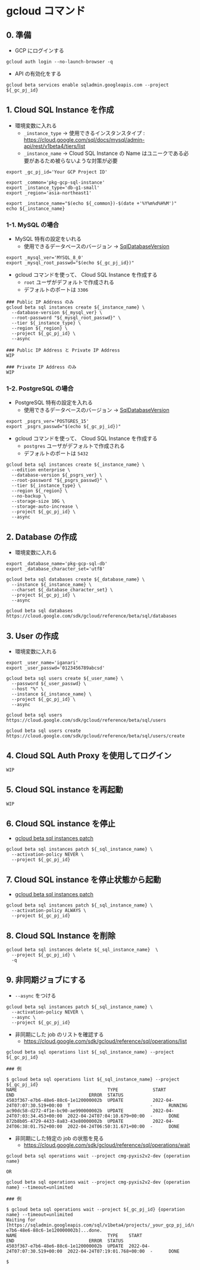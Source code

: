 # gcloud コマンド

## 0. 準備

+ GCP にログインする

```
gcloud auth login --no-launch-browser -q
```

+ API の有効化をする

```
gcloud beta services enable sqladmin.googleapis.com --project ${_gc_pj_id}
```

## 1. Cloud SQL Instance を作成

+ 環境変数に入れる
  + `_instance_type` -> 使用できるインスタンスタイプ : https://cloud.google.com/sql/docs/mysql/admin-api/rest/v1beta4/tiers/list
  + `_instance_name` -> Cloud SQL Instance の Name はユニークである必要があるため被らないような対策が必要

```
export _gc_pj_id='Your GCP Project ID'

export _common='pkg-gcp-sql-instance'
export _instance_type='db-g1-small'
export _region='asia-northeast1'

export _instance_name="$(echo ${_common})-$(date +'%Y%m%d%H%M')"
echo ${_instance_name}
```


### 1-1. MySQL の場合

+ MySQL 特有の設定をいれる
  + 使用できるデータベースのバージョン -> [SqlDatabaseVersion](https://cloud.google.com/sql/docs/mysql/admin-api/rest/v1beta4/SqlDatabaseVersion)

```
export _mysql_ver='MYSQL_8_0'
export _mysql_root_passwd="$(echo ${_gc_pj_id})"
```

+ gcloud コマンドを使って、 Cloud SQL Instance を作成する
  + `root` ユーザがデフォルトで作成される
  + デフォルトのポートは `3306`

```
### Public IP Address のみ
gcloud beta sql instances create ${_instance_name} \
  --database-version ${_mysql_ver} \
  --root-password "${_mysql_root_passwd}" \
  --tier ${_instance_type} \
  --region ${_region} \
  --project ${_gc_pj_id} \
  --async
```
```
### Public IP Address と Private IP Address
WIP
```
```
### Private IP Address のみ
WIP
```


### 1-2. PostgreSQL の場合

+ PostgreSQL 特有の設定を入れる
  + 使用できるデータベースのバージョン -> [SqlDatabaseVersion](https://cloud.google.com/sql/docs/mysql/admin-api/rest/v1beta4/SqlDatabaseVersion)

```
export _psgrs_ver='POSTGRES_15'
export _psgrs_passwd="$(echo ${_gc_pj_id})"
```

+ gcloud コマンドを使って、 Cloud SQL Instance を作成する
  + `postgres` ユーザがデフォルトで作成される
  + デフォルトのポートは `5432`

```
gcloud beta sql instances create ${_instance_name} \
  --edition enterprise \
  --database-version ${_psgrs_ver} \
  --root-password "${_psgrs_passwd}" \
  --tier ${_instance_type} \
  --region ${_region} \
  --no-backup \
  --storage-size 10G \
  --storage-auto-increase \
  --project ${_gc_pj_id} \
  --async
```

## 2. Database の作成

+ 環境変数に入れる

```
export _database_name='pkg-gcp-sql-db'
export _database_character_set='utf8'
```
```
gcloud beta sql databases create ${_database_name} \
  --instance ${_instance_name} \
  --charset ${_database_character_set} \
  --project ${_gc_pj_id} \
  --async
```

```
gcloud beta sql databases
https://cloud.google.com/sdk/gcloud/reference/beta/sql/databases
```

## 3. User の作成

+ 環境変数に入れる

```
export _user_name='iganari'
export _user_passwd='0123456789abcsd'
```
```
gcloud beta sql users create ${_user_name} \
  --password ${_user_passwd} \
  --host "%" \
  --instance ${_instance_name} \
  --project ${_gc_pj_id} \
  --async
```

```
gcloud beta sql users
https://cloud.google.com/sdk/gcloud/reference/beta/sql/users

gcloud beta sql users create
https://cloud.google.com/sdk/gcloud/reference/beta/sql/users/create
```

## 4. Cloud SQL Auth Proxy を使用してログイン

```
WIP
```

## 5. Cloud SQL instance を再起動

```
WIP
```

## 6. Cloud SQL instance を停止

+ [gcloud beta sql instances patch](https://cloud.google.com/sdk/gcloud/reference/beta/sql/instances/patch?hl=en)

```
gcloud beta sql instances patch ${_sql_instance_name} \
  --activation-policy NEVER \
  --project ${_gc_pj_id}
```

## 7. Cloud SQL instance を停止状態から起動

+ [gcloud beta sql instances patch](https://cloud.google.com/sdk/gcloud/reference/beta/sql/instances/patch?hl=en)

```
gcloud beta sql instances patch ${_sql_instance_name} \
  --activation-policy ALWAYS \
  --project ${_gc_pj_id}
```

## 8. Cloud SQL Instance を削除

```
gcloud beta sql instances delete ${_sql_instance_name}  \
  --project ${_gc_pj_id} \
  -q
```

## 9. 非同期ジョブにする

+ `--async` をつける

```
gcloud beta sql instances patch ${_sql_instance_name} \
  --activation-policy NEVER \
  --async \
  --project ${_gc_pj_id}
```

+ 非同期にした job のリストを確認する
  + https://cloud.google.com/sdk/gcloud/reference/sql/operations/list 


```
gcloud beta sql operations list ${_sql_instance_name} --project ${_gc_pj_id} 
```
```
### 例

$ gcloud beta sql operations list ${_sql_instance_name} --project ${_gc_pj_id}
NAME                                  TYPE             START                          END                            ERROR  STATUS
4503f367-e7b6-48e6-88c6-1e120000002b  UPDATE           2022-04-24T07:07:30.519+00:00  T                              -      RUNNING
ac90dc58-d272-4f1e-bc90-ae990000002b  UPDATE           2022-04-24T07:03:34.453+00:00  2022-04-24T07:04:10.679+00:00  -      DONE
872b8b05-4729-4433-8a83-43e80000002b  UPDATE           2022-04-24T06:38:01.752+00:00  2022-04-24T06:50:31.671+00:00  -      DONE
```

+ 非同期にした特定の job の状態を見る
  + https://cloud.google.com/sdk/gcloud/reference/sql/operations/wait

```
gcloud beta sql operations wait --project cmg-pyxis2v2-dev {operation name}

OR

gcloud beta sql operations wait --project cmg-pyxis2v2-dev {operation name} --timeout=unlimited
```
```
### 例

$ gcloud beta sql operations wait --project ${_gc_pj_id} {operation name} --timeout=unlimited
Waiting for [https://sqladmin.googleapis.com/sql/v1beta4/projects/_your_gcp_pj_id/operations/4503f367-e7b6-48e6-88c6-1e120000002b]...done.                                                                                       
NAME                                  TYPE    START                          END                            ERROR  STATUS
4503f367-e7b6-48e6-88c6-1e120000002b  UPDATE  2022-04-24T07:07:30.519+00:00  2022-04-24T07:19:01.768+00:00  -      DONE

$
```
